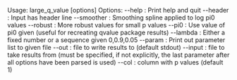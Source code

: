 Usage: large_q_value [options]
Options:
    --help     : Print help and quit
    --header   : Input has header line
    --smoother : Smoothing spline applied to log pi0 values
    --robust   : More robust values for small p values
    --pi0      : Use value of pi0 given (useful for recreating qvalue package results)
    --lambda   : Either a fixed number or a sequence given 0,0.9,0.05
    --param    : Print out parameter list to given file
    --out      : file to write results to (default stdout)
    --input    : file to take results from (must be specified, if not explicitly, the last parameter after all options have been parsed is used)
    --col      : column with p values (default 1)
